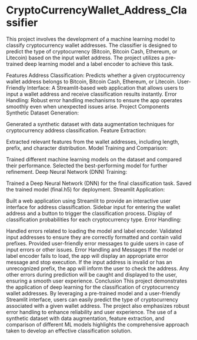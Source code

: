 # CryptoCurrencyWallet_Address_Classifier
This project involves the development of a machine learning model to classify cryptocurrency wallet addresses. The classifier is designed to predict the type of cryptocurrency (Bitcoin, Bitcoin Cash, Ethereum, or Litecoin) based on the input wallet address. The project utilizes a pre-trained deep learning model and a label encoder to achieve this task.

Features
Address Classification: Predicts whether a given cryptocurrency wallet address belongs to Bitcoin, Bitcoin Cash, Ethereum, or Litecoin.
User-Friendly Interface: A Streamlit-based web application that allows users to input a wallet address and receive classification results instantly.
Error Handling: Robust error handling mechanisms to ensure the app operates smoothly even when unexpected issues arise.
Project Components
Synthetic Dataset Generation:

Generated a synthetic dataset with data augmentation techniques for cryptocurrency address classification.
Feature Extraction:

Extracted relevant features from the wallet addresses, including length, prefix, and character distribution.
Model Training and Comparison:

Trained different machine learning models on the dataset and compared their performance.
Selected the best-performing model for further refinement.
Deep Neural Network (DNN) Training:

Trained a Deep Neural Network (DNN) for the final classification task.
Saved the trained model (final.h5) for deployment.
Streamlit Application:

Built a web application using Streamlit to provide an interactive user interface for address classification.
Sidebar input for entering the wallet address and a button to trigger the classification process.
Display of classification probabilities for each cryptocurrency type.
Error Handling:

Handled errors related to loading the model and label encoder.
Validated input addresses to ensure they are correctly formatted and contain valid prefixes.
Provided user-friendly error messages to guide users in case of input errors or other issues.
Error Handling and Messages
If the model or label encoder fails to load, the app will display an appropriate error message and stop execution.
If the input address is invalid or has an unrecognized prefix, the app will inform the user to check the address.
Any other errors during prediction will be caught and displayed to the user, ensuring a smooth user experience.
Conclusion
This project demonstrates the application of deep learning for the classification of cryptocurrency wallet addresses. By leveraging a pre-trained model and a user-friendly Streamlit interface, users can easily predict the type of cryptocurrency associated with a given wallet address. The project also emphasizes robust error handling to enhance reliability and user experience. The use of a synthetic dataset with data augmentation, feature extraction, and comparison of different ML models highlights the comprehensive approach taken to develop an effective classification solution.
